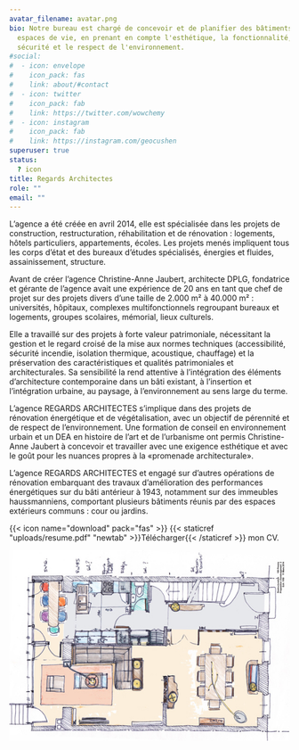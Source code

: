 ```yaml
---
avatar_filename: avatar.png
bio: Notre bureau est chargé de concevoir et de planifier des bâtiments et des
  espaces de vie, en prenant en compte l'esthétique, la fonctionnalité, la
  sécurité et le respect de l'environnement.
#social:
#  - icon: envelope
#    icon_pack: fas
#    link: about/#contact
#  - icon: twitter
#    icon_pack: fab
#    link: https://twitter.com/wowchemy
#  - icon: instagram
#    icon_pack: fab
#    link: https://instagram.com/geocushen
superuser: true
status:
  ? icon
title: Regards Architectes
role: ""
email: ""
---
```

L’agence a été créée en avril 2014, elle est spécialisée dans les projets de construction, restructuration, réhabilitation et de rénovation : logements, hôtels particuliers, appartements, écoles. Les projets menés impliquent tous les corps d’état et des bureaux d’études spécialisés, énergies et fluides, assainissement, structure.

Avant de créer l’agence Christine-Anne Jaubert, architecte DPLG, fondatrice et gérante de l’agence avait une expérience de 20 ans en tant que chef de projet sur des projets divers d’une taille de 2.000 m² à 40.000 m² : universités, hôpitaux, complexes multifonctionnels regroupant bureaux et logements, groupes scolaires, mémorial, lieux culturels.

Elle a travaillé sur des projets à forte valeur patrimoniale, nécessitant la gestion et le regard croisé de la mise aux normes techniques (accessibilité, sécurité incendie, isolation thermique, acoustique, chauffage) et la préservation des caractéristiques et qualités patrimoniales et architecturales. Sa sensibilité la rend attentive à l’intégration des éléments d’architecture contemporaine dans un bâti existant, à l’insertion et l’intégration urbaine, au paysage, à l’environnement au sens large du terme.

L’agence REGARDS ARCHITECTES s’implique dans des projets de rénovation énergétique et de végétalisation, avec un objectif de pérennité et de respect de l’environnement.
Une formation de conseil en environnement urbain et un DEA en histoire de l’art et de l’urbanisme ont permis Christine-Anne Jaubert à concevoir et travailler avec une exigence esthétique et avec le goût pour les nuances propres à la  «promenade architecturale».

L’agence REGARDS ARCHITECTES et engagé sur d’autres opérations de rénovation embarquant des travaux d’amélioration des performances énergétiques sur du bâti antérieur à 1943, notamment sur des immeubles haussmanniens, comportant plusieurs bâtiments réunis par des espaces extérieurs communs : cour ou jardins.


{{< icon name="download" pack="fas" >}} {{< staticref "uploads/resume.pdf" "newtab" >}}Télécharger{{< /staticref >}} mon CV.

![](Croquis_1.jpg)
